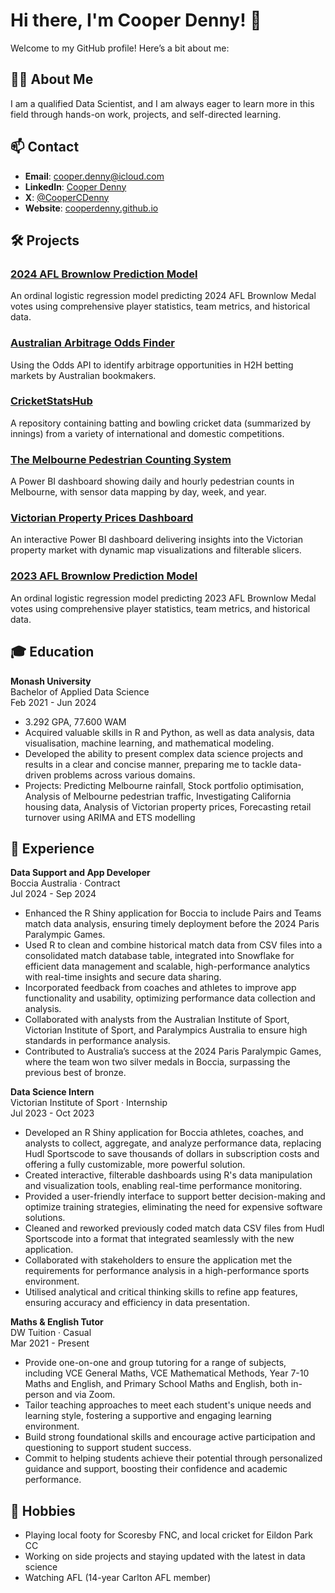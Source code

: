 # Hi there, I'm Cooper Denny! 👋

Welcome to my GitHub profile! Here’s a bit about me:

## 👨‍💻 About Me
I am a qualified Data Scientist, and I am always eager to learn more in this field through hands-on work, projects, and self-directed learning.

## 📫 Contact
- **Email**: [cooper.denny@icloud.com](mailto:cooper.denny@icloud.com)
- **LinkedIn**: [Cooper Denny](https://www.linkedin.com/in/cooper-denny)
- **X**: [@CooperCDenny](https://twitter.com/CooperCDenny)
- **Website**: [cooperdenny.github.io](https://cooperdenny.github.io/)

## 🛠️ Projects
### [2024 AFL Brownlow Prediction Model](https://cooperdenny.github.io/projects/afl-brownlow-predictor-2024.html)
An ordinal logistic regression model predicting 2024 AFL Brownlow Medal votes using comprehensive player statistics, team metrics, and historical data.

### [Australian Arbitrage Odds Finder](https://cooperdenny.github.io/projects/h2h-arbitrage-finder.html)
Using the Odds API to identify arbitrage opportunities in H2H betting markets by Australian bookmakers.

### [CricketStatsHub](https://github.com/CooperDenny/CricketStatsHub)
A repository containing batting and bowling cricket data (summarized by innings) from a variety of international and domestic competitions.

### [The Melbourne Pedestrian Counting System](https://cooperdenny.github.io/projects/melbourne-pedestrian-counting.html)
A Power BI dashboard showing daily and hourly pedestrian counts in Melbourne, with sensor data mapping by day, week, and year.

### [Victorian Property Prices Dashboard](https://cooperdenny.github.io/projects/victorian-property-prices-dashboard.html)
An interactive Power BI dashboard delivering insights into the Victorian property market with dynamic map visualizations and filterable slicers.

### [2023 AFL Brownlow Prediction Model](https://cooperdenny.github.io/projects/afl-brownlow-predictor.html)
An ordinal logistic regression model predicting 2023 AFL Brownlow Medal votes using comprehensive player statistics, team metrics, and historical data.

## 🎓 Education
**Monash University**  
Bachelor of Applied Data Science  
Feb 2021 - Jun 2024

- 3.292 GPA, 77.600 WAM
- Acquired valuable skills in R and Python, as well as data analysis, data visualisation, machine learning, and mathematical modeling.
- Developed the ability to present complex data science projects and results in a clear and concise manner, preparing me to tackle data-driven problems across various domains.
- Projects: Predicting Melbourne rainfall, Stock portfolio optimisation, Analysis of Melbourne pedestrian traffic, Investigating California housing data, Analysis of Victorian property prices, Forecasting retail turnover using ARIMA and ETS modelling

## 💼 Experience
**Data Support and App Developer**  
Boccia Australia · Contract  
Jul 2024 - Sep 2024

- Enhanced the R Shiny application for Boccia to include Pairs and Teams match data analysis, ensuring timely deployment before the 2024 Paris Paralympic Games.
- Used R to clean and combine historical match data from CSV files into a consolidated match database table, integrated into Snowflake for efficient data management and scalable, high-performance analytics with real-time insights and secure data sharing.
- Incorporated feedback from coaches and athletes to improve app functionality and usability, optimizing performance data collection and analysis.
- Collaborated with analysts from the Australian Institute of Sport, Victorian Institute of Sport, and Paralympics Australia to ensure high standards in performance analysis.
- Contributed to Australia’s success at the 2024 Paris Paralympic Games, where the team won two silver medals in Boccia, surpassing the previous best of bronze.

**Data Science Intern**  
Victorian Institute of Sport · Internship  
Jul 2023 - Oct 2023

- Developed an R Shiny application for Boccia athletes, coaches, and analysts to collect, aggregate, and analyze performance data, replacing Hudl Sportscode to save thousands of dollars in subscription costs and offering a fully customizable, more powerful solution.
- Created interactive, filterable dashboards using R's data manipulation and visualization tools, enabling real-time performance monitoring.
- Provided a user-friendly interface to support better decision-making and optimize training strategies, eliminating the need for expensive software solutions.
- Cleaned and reworked previously coded match data CSV files from Hudl Sportscode into a format that integrated seamlessly with the new application.
- Collaborated with stakeholders to ensure the application met the requirements for performance analysis in a high-performance sports environment.
- Utilised analytical and critical thinking skills to refine app features, ensuring accuracy and efficiency in data presentation.

**Maths & English Tutor**  
DW Tuition · Casual  
Mar 2021 - Present

- Provide one-on-one and group tutoring for a range of subjects, including VCE General Maths, VCE Mathematical Methods, Year 7-10 Maths and English, and Primary School Maths and English, both in-person and via Zoom.
- Tailor teaching approaches to meet each student's unique needs and learning style, fostering a supportive and engaging learning environment.
- Build strong foundational skills and encourage active participation and questioning to support student success.
- Commit to helping students achieve their potential through personalized guidance and support, boosting their confidence and academic performance.


## 🏃 Hobbies
- Playing local footy for Scoresby FNC, and local cricket for Eildon Park CC
- Working on side projects and staying updated with the latest in data science
- Watching AFL (14-year Carlton AFL member)
